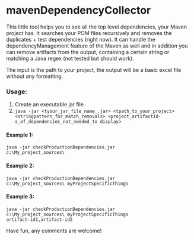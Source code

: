 # mavenDependencyCollector
This little tool helps you to see all the top level dependencies, your Maven project has. It searches your POM files recursively and removes the duplicates + test dependencies (right now). It can handle the dependencyManagement feature of the Maven as well and in addition you can remove artifacts from the output, containing a certain string or matching a Java regex (not tested but should work).

The input is the path to your project, the output will be a basic excel file without any formatting. 

<h3>Usage:</h3>
<ol>
<li> Create an executable jar file</li>
<li> <code>java -jar &lttyour_jar_file_name_.jar&gt &lttpath_to_your_project&gt &ltstringpattern_for_match_removals&gt &ltproject_artifactId-s_of_dependencies_not_needed_to display&gt</code> </li>
</ol>

<h4>Example 1:</h4>

<code>java -jar checkProductionDependencies.jar c:\My_project_sources\ </code>

<h4>Example 2:</h4>

<code>java -jar checkProductionDependencies.jar c:\My_project_sources\ myProjectSpecificThings </code>

<h4>Example 3:</h4>

<code>java -jar checkProductionDependencies.jar c:\My_project_sources\ myProjectSpecificThings artifact-id1,artifact-id2</code>

Have fun, any comments are welcome!


